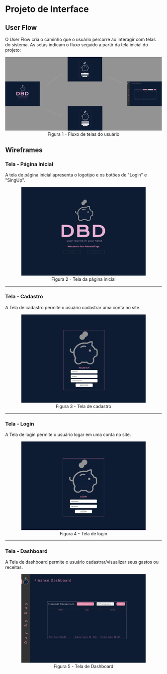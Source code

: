 
# Projeto de Interface

## User Flow

O User Flow cria o caminho que o usuário percorre ao interagir com telas do sistema. As setas indicam o fluxo seguido a partir da tela inicial do projeto:

<div align="center">
<img src="img/Fluxo.png" width="700px" /> <br>
Figura 1 - Fluxo de telas do usuário
</div>

## Wireframes

### Tela - Página Inicial
<p>A tela de página inicial apresenta o logotipo e os botões de "Login" e "SingUp".</p>

<div align="center">
<img src="img/indexPage.png" width="400px" /> <br>
Figura 2 - Tela da página inicial
</div> 

<hr>

### Tela - Cadastro
<p>A Tela de cadastro permite o usuário cadastrar uma conta no site.</p>

<div align="center">
<img src="img/RegisterPage.png" width="400px" /> <br>
Figura 3 - Tela de cadastro
</div>

<hr>

### Tela - Login
<p>A Tela de login permite o usuário logar em uma conta no site.</p>

<div align="center">
<img src="img/LoginPage.png" width="400px" /> <br>
Figura 4 - Tela de login
</div> 

<hr>

### Tela - Dashboard
<p>A Tela de dashboard permite o usuário cadastrar/visualizar seus gastos ou receitas.</p>

<div align="center">
<img src="img/DashboardPage.png" width="400px" /> <br>
Figura 5 - Tela de Dashboard
</div> 
